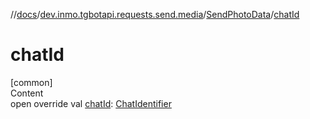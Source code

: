 //[docs](../../../index.md)/[dev.inmo.tgbotapi.requests.send.media](../index.md)/[SendPhotoData](index.md)/[chatId](chat-id.md)



# chatId  
[common]  
Content  
open override val [chatId](chat-id.md): [ChatIdentifier](../../dev.inmo.tgbotapi.types/-chat-identifier/index.md)  



